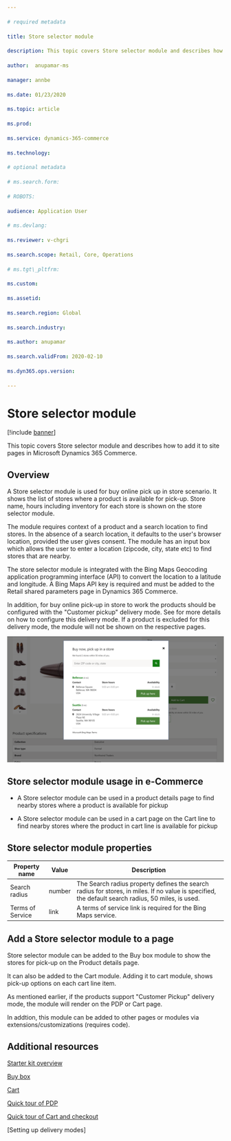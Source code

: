 ```yaml
---

# required metadata

title: Store selector module

description: This topic covers Store selector module and describes how to add it to site pages in Microsoft Dynamics 365 Commerce.

author:  anupamar-ms

manager: annbe

ms.date: 01/23/2020

ms.topic: article

ms.prod:

ms.service: dynamics-365-commerce

ms.technology:

# optional metadata

# ms.search.form:

# ROBOTS:

audience: Application User

# ms.devlang:

ms.reviewer: v-chgri

ms.search.scope: Retail, Core, Operations

# ms.tgt\_pltfrm:

ms.custom:

ms.assetid:

ms.search.region: Global

ms.search.industry:

ms.author: anupamar

ms.search.validFrom: 2020-02-10

ms.dyn365.ops.version:

---
```


# Store selector module



[!include [banner](includes/banner.md)]

This topic covers Store selector module and describes how to add it to site pages in Microsoft Dynamics 365 Commerce.

## Overview

A Store selector module is used for buy online pick up in store scenario. It shows the list of stores where a product is available for pick-up. Store name, hours including inventory for each store is shown on the store selector module.

The module requires context of a product and a search location to find stores. In the absence of a search location, it defaults to the user&#39;s browser location, provided the user gives consent. The module has an input box which allows the user to enter a location (zipcode, city, state etc) to find stores that are nearby.

The store selector module is integrated with the Bing Maps Geocoding application programming interface (API) to convert the location to a latitude and longitude. A Bing Maps API key is required and must be added to the Retail shared parameters page in Dynamics 365 Commerce.

In addition, for buy online pick-up in store to work the products should be configured with the &quot;Customer pickup&quot; delivery mode. See for more details on how to configure this delivery mode. If a product is excluded for this delivery mode, the module will not be shown on the respective pages.

![Example of a Store selector module](./media/BOPIS.PNG)

## Store selector module usage in e-Commerce

- A Store selector module can be used in a product details page to find nearby stores where a product is available for pickup

- A Store selector module can be used in a cart page on the Cart line to find nearby stores where the product in cart line is available for pickup



## Store selector module properties

| Property name             | Value                 | Description |
|---------------------------|-----------------------|-------------|
| Search radius | number | The Search radius property defines the search radius for stores, in miles. If no value is specified, the default search radius, 50 miles, is used.|
|Terms of Service | link    |  A terms of service link is required for the Bing Maps service. |

## Add a Store selector module to a page

Store selector module can be added to the Buy box module to show the stores for pick-up on the Product details page.

It can also be added to the Cart module. Adding it to cart module, shows pick-up options on each cart line item.

As mentioned earlier, if the products support &quot;Customer Pickup&quot; delivery mode, the module will render on the PDP or Cart page.

In addtion, this module can be added to other pages or modules via extensions/customizations (requires code).

## Additional resources

[Starter kit overview](starter-kit-overview.md)

[Buy box](add-buybox.md)

[Cart](add-cart.md)

[Quick tour of PDP](quick-tour-pdp.md)

[Quick tour of Cart and checkout](quick-tour-cart-checkout.md)

[Setting up delivery modes]
